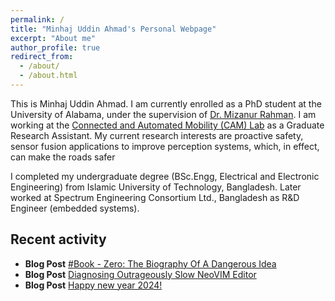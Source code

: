 ```yaml
---
permalink: /
title: "Minhaj Uddin Ahmad's Personal Webpage"
excerpt: "About me"
author_profile: true
redirect_from: 
  - /about/
  - /about.html
---
```


This is Minhaj Uddin Ahmad. I am currently enrolled as a PhD student at the University of Alabama, under the supervision of [Dr. Mizanur Rahman](https://mrahman.people.ua.edu/). I am working at the [Connected and Automated Mobility (CAM) Lab](https://mrahman.people.ua.edu/team.html) as a Graduate Research Assistant. My current research interests are proactive safety, sensor fusion applications to improve perception systems, which, in effect, can make the roads safer

I completed my undergraduate degree (BSc.Engg, Electrical and Electronic Engineering) from Islamic University of Technology, Bangladesh. Later worked at Spectrum Engineering Consortium Ltd., Bangladesh as R&D Engineer (embedded systems).

## Recent activity
- **Blog Post** [#Book - Zero: The Biography Of A Dangerous Idea](/posts/2024/02/book-zero-biography-of-a-dangerous-idea/)
- **Blog Post** [Diagnosing Outrageously Slow NeoVIM Editor](/posts/2024/01/diagnosing-outrageously-slow-neovim/)
- **Blog Post** [Happy new year 2024!](/posts/2024/01/what-am-i-doing/)
